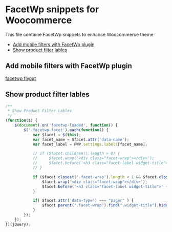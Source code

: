 # FacetWp snippets for Woocommerce

This file containe FacetWp snippets to enhance Woocommerce theme

- [Add mobile filters with FacetWp plugin](#add-mobile-filters-with-facetwp-plugin)
- [Show product filter lables](#show-product-filter-lables)

## Add mobile filters with FacetWp plugin
[facetwp flyout](https://facetwp.com/add-ons/flyout/)

## Show product filter lables

```javascript
/**
 * Show Product Filter Lables
 */
(function($) {
    $(document).on('facetwp-loaded', function() {
        $('.facetwp-facet').each(function() {
            var $facet = $(this);
            var facet_name = $facet.attr('data-name');
            var facet_label = FWP.settings.labels[facet_name];

            // if ($facet.children().length > 0) {
            //     $facet.wrap('<div class="facet-wrap"></div>');
            //     $facet.before('<h3 class="facet-label widget-title">Filter By ' + facet_label + '</h3>');
            // }

            if ($facet.closest('.facet-wrap').length < 1 && $facet.closest('.facetwp-flyout').length < 1) {
                $facet.wrap('<div class="facet-wrap"></div>');
                $facet.before('<h3 class="facet-label widget-title">' + facet_label + '</h3>');
            }

            if( $facet.attr('data-type') === "pager" ) {
            	$facet.parent(".facet-wrap").find(".widget-title").hide();
            }
        });
    });
})(jQuery);
```